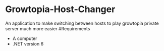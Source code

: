 # Growtopia-Host-Changer
An application to make switching between hosts to play growtopia private server much more easier
#Requirements
- A computer
- .NET version 6
